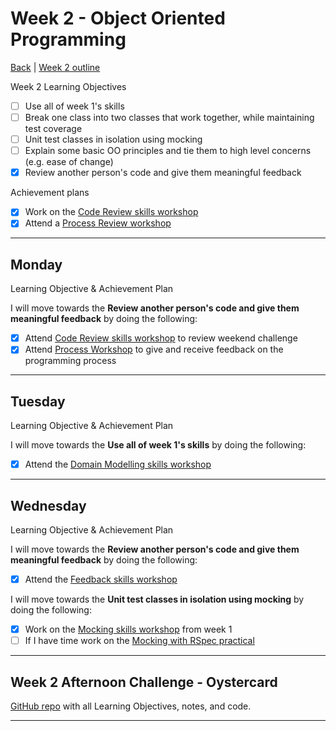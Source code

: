 # Week 2 - Object Oriented Programming

[Back](README.md) | [Week 2 outline](https://github.com/makersacademy/course/blob/master/week_outlines.md#week-2)

Week 2 Learning Objectives

- [ ] Use all of week 1's skills
- [ ] Break one class into two classes that work together, while maintaining test coverage
- [ ] Unit test classes in isolation using mocking
- [ ] Explain some basic OO principles and tie them to high level concerns (e.g. ease of change)
- [x] Review another person's code and give them meaningful feedback

Achievement plans

- [x] Work on the [Code Review skills workshop]
- [x] Attend a [Process Review workshop]

---

## Monday

Learning Objective & Achievement Plan

I will move towards the **Review another person's code and give them meaningful feedback** by doing the following:

- [x] Attend [Code Review skills workshop] to review weekend challenge
- [x] Attend [Process Workshop](../process_workshop.md#23-march) to give and receive feedback on the programming process

---

## Tuesday

Learning Objective & Achievement Plan

I will move towards the **Use all of week 1's skills** by doing the following:

- [x] Attend the [Domain Modelling skills workshop]

---

## Wednesday

Learning Objective & Achievement Plan

I will move towards the **Review another person's code and give them meaningful feedback** by doing the following:

- [x] Attend the [Feedback skills workshop]

I will move towards the **Unit test classes in isolation using mocking** by doing the following:

- [x] Work on the [Mocking skills workshop] from week 1
- [ ] If I have time work on the [Mocking with RSpec practical]

---


## Week 2 Afternoon Challenge - Oystercard

[GitHub repo](https://github.com/hturnbull93/oystercard) with all Learning Objectives, notes, and code.

---
<!-- TO COME
## Retrospective

### Achievements this week

- [ ] 

### Score: $

**Reasons for Score**
- 

### Material to re-cover

- 


---

## Week 2 Weekend Challenge - Takeaway

[GitHub repo](###) with all Learning Objectives, notes, and code.

---
 -->
<!-- Links -->

[First day intro]: Intro_first_day.md
[TDD process skills workshop]: ../skills_workshops/TDD_process.md
[Debugging skills workshop]: ../skills_workshops/debugging.md
[Mocking skills workshop]: ../skills_workshops/mocking.md
[Test Driving practical]: ../skills_workshops/test_driving_practice.md

[Code Review skills workshop]: ../skills_workshops/code_review.md
[Process Review workshop]: ../process_workshop.md 
[Domain Modelling skills workshop]: ../skills_workshops/domain_modelling.md
[Feedback skills workshop]: ../skills_workshops/feedback.md
[Mocking with RSpec practical]: ../skills_workshops/mocking_with_rspec.md
